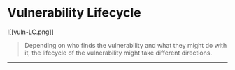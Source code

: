 # Vulnerability Lifecycle

![[vuln-LC.png]]

> Depending on who finds the vulnerability and what they might do with it, the lifecycle of the vulnerability might take different directions.

- - -
